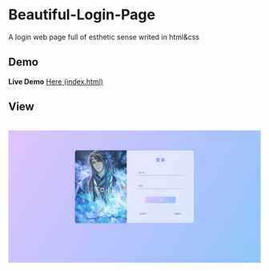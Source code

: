 # Beautiful-Login-Page
 A login web page full of esthetic sense writed in html&css

## Demo

**Live Demo** [Here (index.html)](https://github.com/ThorinChen/Esthetic-Login-Page/blob/main/index.html)


## View

&emsp;&emsp;&emsp;&emsp;&emsp;&emsp;&emsp;&emsp;&emsp;&emsp;&emsp;&emsp;&emsp;&emsp;![site](demo.gif)